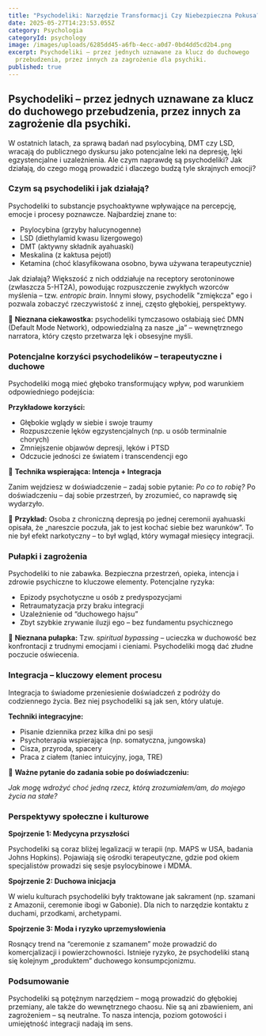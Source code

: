 ```yaml
---
title: "Psychodeliki: Narzędzie Transformacji Czy Niebezpieczna Pokusa?"
date: 2025-05-27T14:23:53.055Z
category: Psychologia
categoryId: psychology
image: /images/uploads/6285dd45-a6fb-4ecc-a0d7-0bd4dd5cd2b4.png
excerpt: Psychodeliki – przez jednych uznawane za klucz do duchowego
  przebudzenia, przez innych za zagrożenie dla psychiki.
published: true
---
```

<h2>Psychodeliki – przez jednych uznawane za klucz do duchowego przebudzenia, przez innych za zagrożenie dla psychiki.</h2>

<p>W ostatnich latach, za sprawą badań nad psylocybiną, DMT czy LSD, wracają do publicznego dyskursu jako potencjalne leki na depresję, lęki egzystencjalne i uzależnienia. Ale czym naprawdę są psychodeliki? Jak działają, do czego mogą prowadzić i dlaczego budzą tyle skrajnych emocji?</p>



<h3>Czym są psychodeliki i jak działają?</h3>

<p>Psychodeliki to substancje psychoaktywne wpływające na percepcję, emocje i procesy poznawcze. Najbardziej znane to:</p>

<ul>

  <li>Psylocybina (grzyby halucynogenne)</li>

  <li>LSD (diethylamid kwasu lizergowego)</li>

  <li>DMT (aktywny składnik ayahuaski)</li>

  <li>Meskalina (z kaktusa pejotl)</li>

  <li>Ketamina (choć klasyfikowana osobno, bywa używana terapeutycznie)</li>

</ul>

<p>Jak działają? Większość z nich oddziałuje na receptory serotoninowe (zwłaszcza 5-HT2A), powodując rozpuszczenie zwykłych wzorców myślenia – tzw. <em>entropic brain</em>. Innymi słowy, psychodelik "zmiękcza" ego i pozwala zobaczyć rzeczywistość z innej, często głębokiej, perspektywy.</p>

<p>🧠 <strong>Nieznana ciekawostka:</strong> psychodeliki tymczasowo osłabiają sieć DMN (Default Mode Network), odpowiedzialną za nasze „ja” – wewnętrznego narratora, który często przetwarza lęk i obsesyjne myśli.</p>



<h3>Potencjalne korzyści psychodelików – terapeutyczne i duchowe</h3>

<p>Psychodeliki mogą mieć głęboko transformujący wpływ, pod warunkiem odpowiedniego podejścia:</p>

<p><strong>Przykładowe korzyści:</strong></p>

<ul>

  <li>Głębokie wglądy w siebie i swoje traumy</li>

  <li>Rozpuszczenie lęków egzystencjalnych (np. u osób terminalnie chorych)</li>

  <li>Zmniejszenie objawów depresji, lęków i PTSD</li>

  <li>Odczucie jedności ze światem i transcendencji ego</li>

</ul>

<p>🧘 <strong>Technika wspierająca: Intencja + Integracja</strong><br>

Zanim wejdziesz w doświadczenie – zadaj sobie pytanie: <em>Po co to robię?</em> Po doświadczeniu – daj sobie przestrzeń, by zrozumieć, co naprawdę się wydarzyło.</p>

<p>📍 <strong>Przykład:</strong> Osoba z chroniczną depresją po jednej ceremonii ayahuaski opisała, że „nareszcie poczuła, jak to jest kochać siebie bez warunków”. To nie był efekt narkotyczny – to był wgląd, który wymagał miesięcy integracji.</p>



<h3>Pułapki i zagrożenia</h3>

<p>Psychodeliki to nie zabawka. Bezpieczna przestrzeń, opieka, intencja i zdrowie psychiczne to kluczowe elementy. Potencjalne ryzyka:</p>

<ul>

  <li>Epizody psychotyczne u osób z predyspozycjami</li>

  <li>Retraumatyzacja przy braku integracji</li>

  <li>Uzależnienie od “duchowego hajsu”</li>

  <li>Zbyt szybkie zrywanie iluzji ego – bez fundamentu psychicznego</li>

</ul>

<p>🧨 <strong>Nieznana pułapka:</strong> Tzw. <em>spiritual bypassing</em> – ucieczka w duchowość bez konfrontacji z trudnymi emocjami i cieniami. Psychodeliki mogą dać złudne poczucie oświecenia.</p>



<h3>Integracja – kluczowy element procesu</h3>

<p>Integracja to świadome przeniesienie doświadczeń z podróży do codziennego życia. Bez niej psychodeliki są jak sen, który ulatuje.</p>

<p><strong>Techniki integracyjne:</strong></p>

<ul>

  <li>Pisanie dziennika przez kilka dni po sesji</li>

  <li>Psychoterapia wspierająca (np. somatyczna, jungowska)</li>

  <li>Cisza, przyroda, spacery</li>

  <li>Praca z ciałem (taniec intuicyjny, joga, TRE)</li>

</ul>

<p>🌱 <strong>Ważne pytanie do zadania sobie po doświadczeniu:</strong><br>

<em>Jak mogę wdrożyć choć jedną rzecz, którą zrozumiałem/am, do mojego życia na stałe?</em></p>



<h3>Perspektywy społeczne i kulturowe</h3>

<p><strong>Spojrzenie 1: Medycyna przyszłości</strong><br>

Psychodeliki są coraz bliżej legalizacji w terapii (np. MAPS w USA, badania Johns Hopkins). Pojawiają się ośrodki terapeutyczne, gdzie pod okiem specjalistów prowadzi się sesje psylocybinowe i MDMA.</p>



<p><strong>Spojrzenie 2: Duchowa inicjacja</strong><br>

W wielu kulturach psychodeliki były traktowane jak sakrament (np. szamani z Amazonii, ceremonie ibogi w Gabonie). Dla nich to narzędzie kontaktu z duchami, przodkami, archetypami.</p>



<p><strong>Spojrzenie 3: Moda i ryzyko uprzemysłowienia</strong><br>

Rosnący trend na “ceremonie z szamanem” może prowadzić do komercjalizacji i powierzchowności. Istnieje ryzyko, że psychodeliki staną się kolejnym „produktem” duchowego konsumpcjonizmu.</p>



<h3>Podsumowanie</h3>

<p>Psychodeliki są potężnym narzędziem – mogą prowadzić do głębokiej przemiany, ale także do wewnętrznego chaosu. Nie są ani zbawieniem, ani zagrożeniem – są neutralne. To nasza intencja, poziom gotowości i umiejętność integracji nadają im sens.</p>

